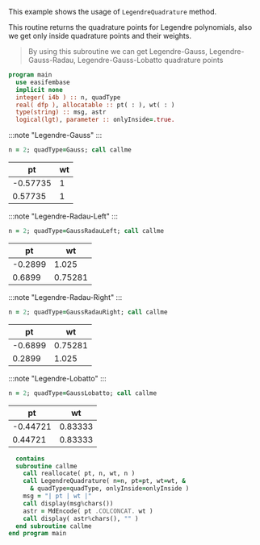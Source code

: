 This example shows the usage of `LegendreQuadrature` method.

This routine returns the quadrature points for Legendre polynomials, also we get only inside quadrature points and their weights.

> By using this subroutine we can get Legendre-Gauss, Legendre-Gauss-Radau, Legendre-Gauss-Lobatto quadrature points

```fortran
program main
  use easifembase
  implicit none
  integer( i4b ) :: n, quadType
  real( dfp ), allocatable :: pt( : ), wt( : )
  type(string) :: msg, astr
  logical(lgt), parameter :: onlyInside=.true.
```

:::note "Legendre-Gauss"
:::

```fortran
n = 2; quadType=Gauss; call callme
```

| pt       | wt |
| -------- | -- |
| -0.57735 | 1  |
| 0.57735  | 1  |

:::note "Legendre-Radau-Left"
:::

```fortran
n = 2; quadType=GaussRadauLeft; call callme
```

| pt      | wt      |
| ------- | ------- |
| -0.2899 | 1.025   |
| 0.6899  | 0.75281 |

:::note "Legendre-Radau-Right"
:::

```fortran
n = 2; quadType=GaussRadauRight; call callme
```

| pt      | wt      |
| ------- | ------- |
| -0.6899 | 0.75281 |
| 0.2899  | 1.025   |

:::note "Legendre-Lobatto"
:::

```fortran
n = 2; quadType=GaussLobatto; call callme
```

| pt       | wt      |
| -------- | ------- |
| -0.44721 | 0.83333 |
| 0.44721  | 0.83333 |

```fortran
  contains
  subroutine callme
    call reallocate( pt, n, wt, n )
    call LegendreQuadrature( n=n, pt=pt, wt=wt, &
      & quadType=quadType, onlyInside=onlyInside )
    msg = "| pt | wt |"
    call display(msg%chars())
    astr = MdEncode( pt .COLCONCAT. wt )
    call display( astr%chars(), "" )
  end subroutine callme
end program main
```
